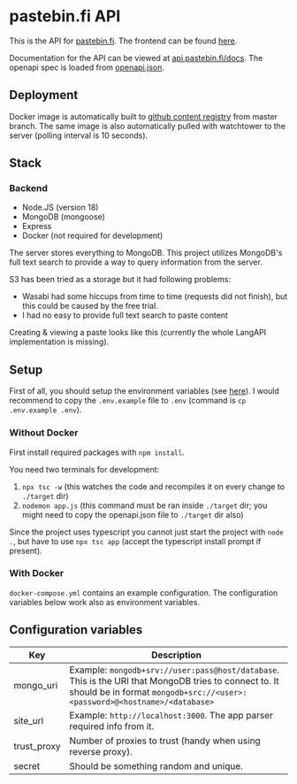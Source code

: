 # pastebin.fi API

This is the API for [pastebin.fi](https://pastebin.fi). The frontend can be found [here](https://github.com/pastebin-fi/frontend).

Documentation for the API can be viewed at [api.pastebin.fi/docs](https://api.pastebin.fi/docs). The openapi spec is loaded from [openapi.json](./src/openapi.json).

## Deployment

Docker image is automatically built to [github content registry](https://github.com/pastebin-fi/backend/pkgs/container/backend) from master branch. The same image is also automatically pulled with watchtower to the server (polling interval is 10 seconds).

## Stack

### Backend

- Node.JS (version 18)
- MongoDB (mongoose)
- Express
- Docker (not required for development)

The server stores everything to MongoDB. This project utilizes MongoDB's full text search to provide a way to query information from the server.

S3 has been tried as a storage but it had following problems:
- Wasabi had some hiccups from time to time (requests did not finish), but this could be caused by the free trial.
- I had no easy to provide full text search to paste content

Creating & viewing a paste looks like this (currently the whole LangAPI implementation is missing).

<!-- ![```seqdiag {
  frontend  -> API [label = "POST /pastes"];
  API  -> LangAPI [label = "POST / (detect language)"];
  API <-- LangAPI [label = "{ lang: python }"];
  API -> MongoDB [label = "save paste & lang"];
  API <-- MongoDB [label = "return success"];
  frontend <-- API [label = "return success"];
  frontend -> API [label = "GET /pastes/:id"];
  API -> MongoDB [label = "get paste w/ metadata"];
  API <-- MongoDB [label = "return raw content"];
  API -> LangAPI [label = "MISSING POST / (content)", color = red];
  API <-- LangAPI [label = "MISSING retun html", color = red];
  frontend <-- API [label = "return content w/ highlight.js highlight"];
}```](https://kroki.io/seqdiag/svg/eNqNkV9LwzAUxd_9FIc-iANr3-cfUJRRcDqob-JD1lzTSpbO5NYhY9_dpHSbpcX6kIeQ37n3nBNHn7IUCtsT4N1WhslIIL7B7SLFqxZL0rhGtHjOXpCshWNy0dulh8N74B6FUUMsziQx5QztgVoomhx1V3E8oNs26BTrby4qg92R92vmlVHV_d0v3IkvQuMIp42yO78vsMS1NXB1npNrUxwiB0nXzp94r6DZw6GfZFrKEe-KuLW-SbAiFlKw-Kd_KzbIGxvc2dIvdJ5mWfo0w_5DWtUkOvcDdGU9Y0mO_Mp-SNhuUPBKD8jHa2x3h7xFqQrtD198uOMlZNn9AJvHxes=) -->

## Setup

First of all, you should setup the environment variables (see [here](#Configuration-variables)). I would recommend to copy the `.env.example` file to `.env` (command is `cp .env.example .env`).

### Without Docker

First install required packages with `npm install`. 

You need two terminals for development:

1. `npx tsc -w` (this watches the code and recompiles it on every change to `./target` dir)
2. `nodemon app.js` (this command must be ran inside `./target` dir; you might need to copy the openapi.json file to `./target` dir also)

Since the project uses typescript you cannot just start the project with `node .`, but have to use `npx tsc app` (accept the typescript install prompt if present).

### With Docker

`docker-compose.yml` contains an example configuration. The configuration variables below work also as environment variables.

## Configuration variables

| Key | Description |
| --- | ----------- |
| mongo_uri | Example: `mongodb+srv://user:pass@host/database`. This is the URI that MongoDB tries to connect to. It should be in format `mongodb+src://<user>:<password>@<hostname>/<database>` |
| site_url | Example: `http://localhost:3000`. The app parser required info from it. |
| trust_proxy | Number of proxies to trust (handy when using reverse proxy). |
| secret | Should be something random and unique. |
